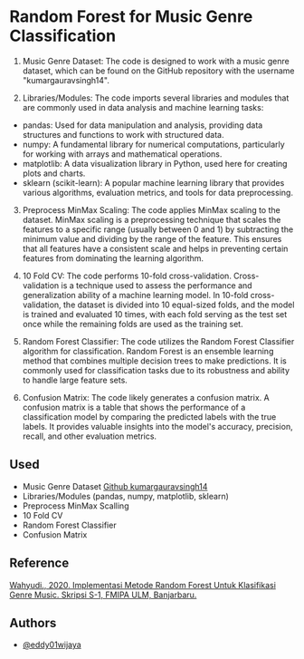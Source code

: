 
# Random Forest for Music Genre Classification

1. Music Genre Dataset: The code is designed to work with a music genre dataset, which can be found on the GitHub repository with the username "kumargauravsingh14". 

2. Libraries/Modules: The code imports several libraries and modules that are commonly used in data analysis and machine learning tasks:

- pandas: Used for data manipulation and analysis, providing data structures and functions to work with structured data.
- numpy: A fundamental library for numerical computations, particularly for working with arrays and mathematical operations.
- matplotlib: A data visualization library in Python, used here for creating plots and charts.
- sklearn (scikit-learn): A popular machine learning library that provides various algorithms, evaluation metrics, and tools for data preprocessing.
3. Preprocess MinMax Scaling: The code applies MinMax scaling to the dataset. MinMax scaling is a preprocessing technique that scales the features to a specific range (usually between 0 and 1) by subtracting the minimum value and dividing by the range of the feature. This ensures that all features have a consistent scale and helps in preventing certain features from dominating the learning algorithm.

4. 10 Fold CV: The code performs 10-fold cross-validation. Cross-validation is a technique used to assess the performance and generalization ability of a machine learning model. In 10-fold cross-validation, the dataset is divided into 10 equal-sized folds, and the model is trained and evaluated 10 times, with each fold serving as the test set once while the remaining folds are used as the training set.

5. Random Forest Classifier: The code utilizes the Random Forest Classifier algorithm for classification. Random Forest is an ensemble learning method that combines multiple decision trees to make predictions. It is commonly used for classification tasks due to its robustness and ability to handle large feature sets.

6. Confusion Matrix: The code likely generates a confusion matrix. A confusion matrix is a table that shows the performance of a classification model by comparing the predicted labels with the true labels. It provides valuable insights into the model's accuracy, precision, recall, and other evaluation metrics.
## Used

- Music Genre Dataset [Github kumargauravsingh14](https://github.com/kumargauravsingh14/music-genre-classification/blob/master/data.csv)
- Libraries/Modules (pandas, numpy, matplotlib, sklearn)
- Preprocess MinMax Scalling
- 10 Fold CV
- Random Forest Classifier
- Confusion Matrix



## Reference

[Wahyudi., 2020. Implementasi Metode Random Forest Untuk Klasifikasi Genre
Music. Skripsi S-1, FMIPA ULM, Banjarbaru.](http://digilib.ulm.ac.id/archive/digital/detailed.php?code=13291)


## Authors

- [@eddy01wijaya](https://github.com/eddy01wijaya)

